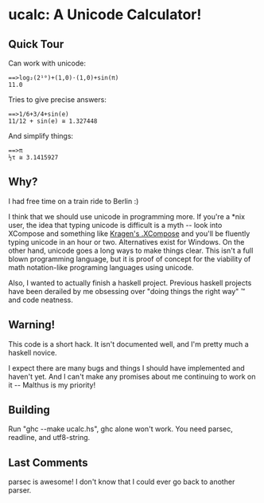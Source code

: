 ucalc: A Unicode Calculator!
============================

Quick Tour
----------

Can work with unicode:

    ==>log₂(2¹⁰)+(1,0)⋅(1,0)+sin(π)
    11.0

Tries to give precise answers:

    ==>1/6+3/4+sin(e)
    11/12 + sin(e) ≅ 1.327448

And simplify things:

    ==>π
    ½τ ≅ 3.1415927

Why?
----

I had free time on a train ride to Berlin :)

I think that we should use unicode in programming more. If you're a *nix user, the idea that typing unicode is difficult is a myth -- look into XCompose and something like [Kragen's .XCompose](https://github.com/kragen/xcompose) and you'll be fluently typing unicode in an hour or two. Alternatives exist for Windows. On the other hand, unicode goes a long ways to make things clear. This isn't a full blown programming language, but it is proof of concept for the viability of math notation-like programing languages using unicode.

Also, I wanted to actually finish a haskell project. Previous haskell projects have been derailed by me obsessing over "doing things the right way" ™ and code neatness.

Warning!
--------

This code is a short hack. It isn't documented well, and I'm pretty much a haskell novice.

I expect there are many bugs and things I should have implemented and haven't yet. And I can't make any promises about me continuing to work on it -- Malthus is my priority!

Building
--------

Run "ghc --make ucalc.hs", ghc alone won't work. You need parsec, readline, and utf8-string.

Last Comments
-------------

parsec is awesome! I don't know that I could ever go back to another parser.



